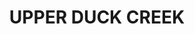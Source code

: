 ---
lastmod: '2025-04-06T06:05:20+00:00'
latitude: -28.52177216
layout: suburb
longitude: 152.698444
postcode: '2469'
state: NSW
title: UPPER DUCK CREEK
url: /nsw/upper-duck-creek/
---